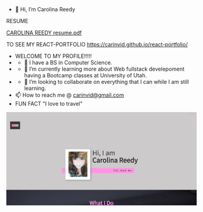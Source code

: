 - 👋 Hi, I’m Carolina Reedy

RESUME 

[CAROLINA REEDY resume.pdf](https://github.com/carinvid/CarolinaReedy/files/7716775/CAROLINA.REEDY.resume.pdf)

TO SEE MY REACT-PORTFOLIO https://carinvid.github.io/react-portfolio/

- WELCOME TO MY PROFILE!!!!! 
- - 👀 I have a BS in Computer Science.
- - 🌱 I’m currently learning more about Web fullstack develepoment having a Bootcamp classes at University of Utah.
- - 💞️ I’m looking to collaborate on everything that I can while I am still learning.
- 📫 How to reach me @ carinvid@gmail.com
- FUN FACT "I love to travel"

<img src='https://github.com/carinvid/Carolina.Reedy/blob/main/assets/images/PortfolioScreenS.jpg'>
<!---
carinvid/carinvid is a ✨ special ✨ repository because its `README.md` (this file) appears on your GitHub profile.
You can click the Preview link to take a look at your changes.
--->


